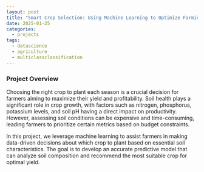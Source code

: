 ```yaml
---
layout: post
title: "Smart Crop Selection: Using Machine Learning to Optimize Farming Decisions"
date: 2025-01-25
categories:
  - projects
tags:
  - datascience
  - agriculture
  - multiclassclassification
---
```


### Project Overview
Choosing the right crop to plant each season is a crucial decision for farmers aiming to maximize their yield and profitability. Soil health plays a significant role in crop growth, with factors such as nitrogen, phosphorus, potassium levels, and soil pH having a direct impact on productivity. However, assessing soil conditions can be expensive and time-consuming, leading farmers to prioritize certain metrics based on budget constraints.

In this project, we leverage machine learning to assist farmers in making data-driven decisions about which crop to plant based on essential soil characteristics. The goal is to develop an accurate predictive model that can analyze soil composition and recommend the most suitable crop for optimal yield.

